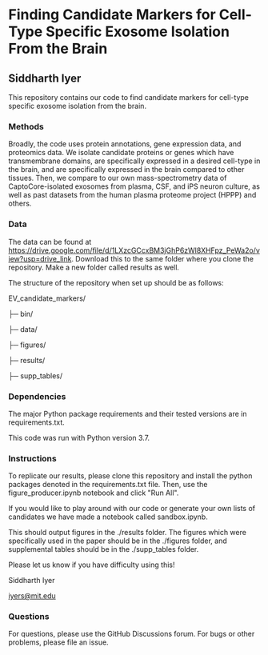 # Finding Candidate Markers for Cell-Type Specific Exosome Isolation From the Brain

## Siddharth Iyer

This repository contains our code to find candidate markers for cell-type specific exosome isolation from the brain. 

### Methods

Broadly, the code uses protein annotations, gene expression data, and proteomics data. We isolate candidate proteins or genes which have transmembrane domains, are specifically expressed in a desired cell-type in the brain, and are specifically expressed in the brain compared to other tissues. Then, we compare to our own mass-spectrometry data of CaptoCore-isolated exosomes from plasma, CSF, and iPS neuron culture, as well as past datasets from the human plasma proteome project (HPPP) and others.

### Data

The data can be found at https://drive.google.com/file/d/1LXzcGCcxBM3jGhP6zWl8XHFpz_PeWa2o/view?usp=drive_link. Download this to the same folder where you clone the repository.
Make a new folder called results as well. 

The structure of the repository when set up should be as follows:

EV_candidate_markers/

├─ bin/

├─ data/

├─ figures/

├─ results/

├─ supp_tables/


### Dependencies

The major Python package requirements and their tested versions are in requirements.txt.

This code was run with Python version 3.7.

### Instructions

To replicate our results, please clone this repository and install the python packages denoted in the requirements.txt file. Then, use the figure_producer.ipynb notebook and click "Run All".

If you would like to play around with our code or generate your own lists of candidates we have made a notebook called sandbox.ipynb. 

This should output figures in the ./results folder. The figures which were specifically used in the paper should be in the ./figures folder, and supplemental tables should be in the ./supp_tables folder. 

Please let us know if you have difficulty using this!

Siddharth Iyer

iyers@mit.edu

### Questions

For questions, please use the GitHub Discussions forum. For bugs or other problems, please file an issue.
